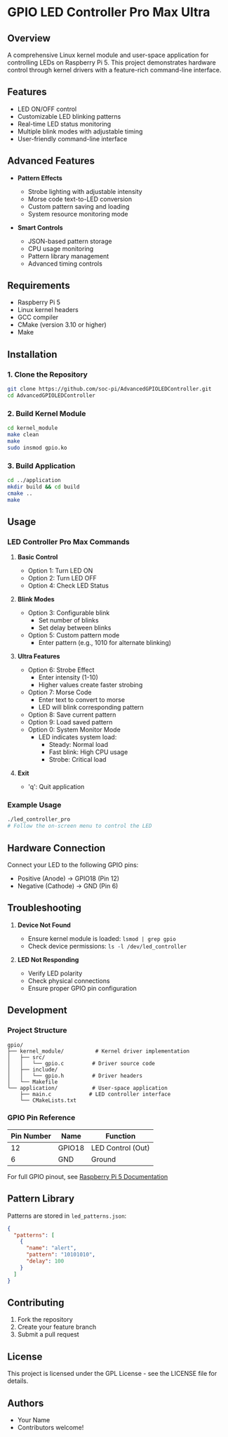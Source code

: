 # GPIO LED Controller Pro Max Ultra

## Overview

A comprehensive Linux kernel module and user-space application for controlling LEDs on Raspberry Pi 5. This project demonstrates hardware control through kernel drivers with a feature-rich command-line interface.

## Features

- LED ON/OFF control
- Customizable LED blinking patterns
- Real-time LED status monitoring
- Multiple blink modes with adjustable timing
- User-friendly command-line interface

## Advanced Features

- **Pattern Effects**

  - Strobe lighting with adjustable intensity
  - Morse code text-to-LED conversion
  - Custom pattern saving and loading
  - System resource monitoring mode

- **Smart Controls**
  - JSON-based pattern storage
  - CPU usage monitoring
  - Pattern library management
  - Advanced timing controls

## Requirements

- Raspberry Pi 5
- Linux kernel headers
- GCC compiler
- CMake (version 3.10 or higher)
- Make

## Installation

### 1. Clone the Repository

```bash
git clone https://github.com/soc-pi/AdvancedGPIOLEDController.git
cd AdvancedGPIOLEDController
```

### 2. Build Kernel Module

```bash
cd kernel_module
make clean
make
sudo insmod gpio.ko
```

### 3. Build Application

```bash
cd ../application
mkdir build && cd build
cmake ..
make
```

## Usage

### LED Controller Pro Max Commands

1. **Basic Control**

   - Option 1: Turn LED ON
   - Option 2: Turn LED OFF
   - Option 4: Check LED Status

2. **Blink Modes**

   - Option 3: Configurable blink
     - Set number of blinks
     - Set delay between blinks
   - Option 5: Custom pattern mode
     - Enter pattern (e.g., 1010 for alternate blinking)

3. **Ultra Features**

   - Option 6: Strobe Effect
     - Enter intensity (1-10)
     - Higher values create faster strobing
   - Option 7: Morse Code
     - Enter text to convert to morse
     - LED will blink corresponding pattern
   - Option 8: Save current pattern
   - Option 9: Load saved pattern
   - Option 0: System Monitor Mode
     - LED indicates system load:
       - Steady: Normal load
       - Fast blink: High CPU usage
       - Strobe: Critical load

4. **Exit**
   - 'q': Quit application

### Example Usage

```bash
./led_controller_pro
# Follow the on-screen menu to control the LED
```

## Hardware Connection

Connect your LED to the following GPIO pins:

- Positive (Anode) → GPIO18 (Pin 12)
- Negative (Cathode) → GND (Pin 6)

## Troubleshooting

1. **Device Not Found**

   - Ensure kernel module is loaded: `lsmod | grep gpio`
   - Check device permissions: `ls -l /dev/led_controller`

2. **LED Not Responding**
   - Verify LED polarity
   - Check physical connections
   - Ensure proper GPIO pin configuration

## Development

### Project Structure

```
gpio/
├── kernel_module/          # Kernel driver implementation
│   ├── src/
│   │   └── gpio.c         # Driver source code
│   ├── include/
│   │   └── gpio.h         # Driver headers
│   └── Makefile
└── application/           # User-space application
    ├── main.c            # LED controller interface
    └── CMakeLists.txt
```

### GPIO Pin Reference

| Pin Number | Name   | Function          |
| ---------- | ------ | ----------------- |
| 12         | GPIO18 | LED Control (Out) |
| 6          | GND    | Ground            |

For full GPIO pinout, see [Raspberry Pi 5 Documentation](https://www.raspberrypi.com/documentation/)

## Pattern Library

Patterns are stored in `led_patterns.json`:

```json
{
  "patterns": [
    {
      "name": "alert",
      "pattern": "10101010",
      "delay": 100
    }
  ]
}
```

## Contributing

1. Fork the repository
2. Create your feature branch
3. Submit a pull request

## License

This project is licensed under the GPL License - see the LICENSE file for details.

## Authors

- Your Name
- Contributors welcome!
